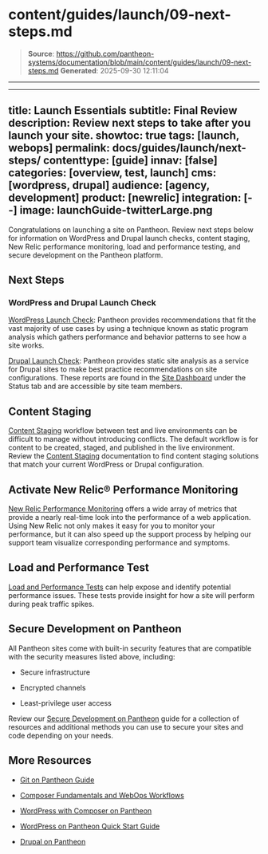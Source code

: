 # content/guides/launch/09-next-steps.md

> **Source**: https://github.com/pantheon-systems/documentation/blob/main/content/guides/launch/09-next-steps.md
> **Generated**: 2025-09-30 12:11:04

---

---
title: Launch Essentials
subtitle: Final Review
description: Review next steps to take after you launch your site.
showtoc: true
tags: [launch, webops]
permalink: docs/guides/launch/next-steps/
contenttype: [guide]
innav: [false]
categories: [overview, test, launch]
cms: [wordpress, drupal]
audience: [agency, development]
product: [newrelic]
integration: [--]
image: launchGuide-twitterLarge.png
---

Congratulations on launching a site on Pantheon. Review next steps below for information on WordPress and Drupal launch checks, content staging, New Relic performance monitoring, load and performance testing, and secure development on the Pantheon platform.

## Next Steps

### WordPress and Drupal Launch Check

[WordPress Launch Check](/guides/wordpress-pantheon/wordpress-launch-check):
Pantheon provides recommendations that fit the vast majority of use cases by using a technique known as static program analysis which gathers performance and behavior patterns to see how a site works.

[Drupal Launch Check](/drupal-launch-check/): Pantheon provides static site analysis as a service for Drupal sites to make best practice recommendations on site configurations. These reports are found in the [Site Dashboard](/guides/account-mgmt/workspace-sites-teams/sites#site-dashboard) under the Status tab and are accessible by site team members.

## Content Staging

[Content Staging](/content-staging) workflow between test and live environments can be difficult to manage without introducing conflicts. The default workflow is for content to be created, staged, and published in the live environment. Review the [Content Staging](/content-staging) documentation to find content staging solutions that match your current WordPress or Drupal configuration.  

## Activate New Relic&reg; Performance Monitoring

[New Relic Performance Monitoring](/guides/new-relic/activate-new-relic#activate-new-relic-performance-monitoring) offers a wide array of metrics that provide a nearly real-time look into the performance of a web application. Using New Relic not only makes it easy for you to monitor your performance, but it can also speed up the support process by helping our support team visualize corresponding performance and symptoms.

## Load and Performance Test

[Load and Performance Tests](/load-and-performance-testing/) can help expose and identify potential performance issues. These tests provide insight for how a site will perform during peak traffic spikes.

## Secure Development on Pantheon

All Pantheon sites come with built-in security features that are compatible with the security measures listed above, including:

  - Secure infrastructure

  - Encrypted channels

  - Least-privilege user access

Review our [Secure Development on Pantheon](/guides/secure-development) guide for a collection of resources and additional methods you can use to secure your sites and code depending on your needs.
 
## More Resources

- [Git on Pantheon Guide](/guides/git)

- [Composer Fundamentals and WebOps Workflows](/guides/composer)

- [WordPress with Composer on Pantheon](/guides/wordpress-composer)

- [WordPress on Pantheon Quick Start Guide](/guides/wordpress-pantheon/)

- [Drupal on Pantheon](/drupal)